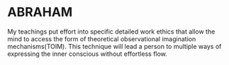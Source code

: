 # ABRAHAM
My teachings put effort into specific detailed work ethics that allow the mind to access the form of theoretical observational imagination mechanisms(TOIM). This technique will lead a person to multiple ways of expressing the inner conscious without effortless flow.
